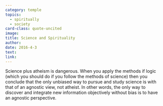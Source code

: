 ```yaml
---
category: temple
topics:
  - spiritually
  - society
card-class: quote-uncited
image:
title: Science and Spirituality
author:
date: 2016-4-3
text:
link:
---
```

Science plus atheism is dangerous. When you apply the methods if logic (which you should do if you follow the methods of science) then you conclude that the only unbiased way to pursue and study science is with that of an agnostic view, not atheist. In other words, the only way to discover and integrate new information objectively without bias is to have an agnostic perspective.
